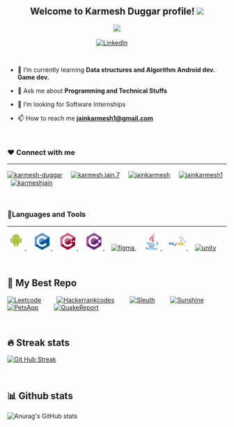 

<h2 align="center">
  Welcome to Karmesh Duggar profile!
  <img src="https://media.giphy.com/media/hvRJCLFzcasrR4ia7z/giphy.gif" width="28">
</h2>

<p align="center">
  <a href="https://github.com/DenverCoder1/readme-typing-svg"><img src="https://readme-typing-svg.herokuapp.com/?font=Montserrat+Subrayada&lines=Always+ready+to+learn;Connect+on+Linkedin;Passionate+for+Programming&center=true&width=440&height=45&color=FBA426&vCenter=true&size=22"></a>
</p>
<!-- Social icons section -->

<p align="center">
  <a href="https://www.linkedin.com/in/karmesh-duggar/"><img width="32px" alt="LinkedIn" title="LinkedIn" src="https://raw.githubusercontent.com/rahuldkjain/github-profile-readme-generator/master/src/images/icons/Social/linked-in-alt.svg"/></a>
  &#8287;&#8287;&#8287;&#8287;&#8287;
</p>
 &nbsp;  &nbsp; &nbsp;  &nbsp;

- 🌱 I’m currently learning **Data structures and Algorithm Android dev. Game dev.**

- 💬 Ask me about **Programming and Technical Stuffs**

- 🤝 I’m looking for Software Internships 

- 📫 How to reach me **jainkarmesh1@gmail.com**

 &nbsp;  &nbsp;
<h3 align="left">❤ Connect with me</h3>

--------------

<p align="left">
<a href="https://linkedin.com/in/karmesh-duggar" target="blank"><img align="center" src="https://raw.githubusercontent.com/rahuldkjain/github-profile-readme-generator/master/src/images/icons/Social/linked-in-alt.svg" alt="karmesh-duggar" height="30" width="40" /></a>
  &nbsp;  &nbsp;
<a href="https://fb.com/karmesh.jain.7" target="blank"><img align="center" src="https://raw.githubusercontent.com/rahuldkjain/github-profile-readme-generator/master/src/images/icons/Social/facebook.svg" alt="karmesh.jain.7" height="30" width="40" /></a>
  &nbsp;  &nbsp;
<a href="https://www.codechef.com/users/jainkarmesh" target="blank"><img align="center" src="https://cdn.jsdelivr.net/npm/simple-icons@3.1.0/icons/codechef.svg" alt="jainkarmesh" height="30" width="40" /></a>
  &nbsp;  &nbsp;
<a href="https://www.hackerrank.com/jainkarmesh1" target="blank"><img align="center" src="https://raw.githubusercontent.com/rahuldkjain/github-profile-readme-generator/master/src/images/icons/Social/hackerrank.svg" alt="jainkarmesh1" height="30" width="40" /></a>
  &nbsp;  &nbsp;
<a href="https://www.leetcode.com/karmeshjain" target="blank"><img align="center" src="https://raw.githubusercontent.com/rahuldkjain/github-profile-readme-generator/master/src/images/icons/Social/leet-code.svg" alt="karmeshjain" height="30" width="40" /></a>
  &nbsp;  &nbsp;
</p>
 &nbsp;  &nbsp;
<h3 align="left">🚀Languages and Tools</h3>

-----------------

<p align="left"> <a href="https://developer.android.com" target="_blank"> <img src="https://raw.githubusercontent.com/devicons/devicon/master/icons/android/android-original-wordmark.svg" alt="android" width="40" height="40"/> </a>
    &nbsp;  &nbsp;
  <a href="https://www.cprogramming.com/" target="_blank"> <img src="https://raw.githubusercontent.com/devicons/devicon/master/icons/c/c-original.svg" alt="c" width="40" height="40"/> </a> 
    &nbsp;  &nbsp;
  <a href="https://www.w3schools.com/cpp/" target="_blank"> <img src="https://raw.githubusercontent.com/devicons/devicon/master/icons/cplusplus/cplusplus-original.svg" alt="cplusplus" width="40" height="40"/> </a> 
    &nbsp;  &nbsp;
  <a href="https://www.w3schools.com/cs/" target="_blank"> <img src="https://raw.githubusercontent.com/devicons/devicon/master/icons/csharp/csharp-original.svg" alt="csharp" width="40" height="40"/> </a>
    &nbsp;  &nbsp;
  <a href="https://www.figma.com/" target="_blank"> <img src="https://www.vectorlogo.zone/logos/figma/figma-icon.svg" alt="figma" width="40" height="40"/> </a>
    &nbsp;  &nbsp;
  <a href="https://www.java.com" target="_blank"> <img src="https://raw.githubusercontent.com/devicons/devicon/master/icons/java/java-original.svg" alt="java" width="40" height="40"/> </a> 
    &nbsp;  &nbsp;
  <a href="https://www.mysql.com/" target="_blank"> <img src="https://raw.githubusercontent.com/devicons/devicon/master/icons/mysql/mysql-original-wordmark.svg" alt="mysql" width="40" height="40"/> </a>
    &nbsp;  &nbsp;
  <a href="https://unity.com/" target="_blank"> <img src="https://www.vectorlogo.zone/logos/unity3d/unity3d-icon.svg" alt="unity" width="40" height="40"/> </a> </p>

&nbsp;  &nbsp;

## 📘 My Best Repo


<p align="left">
  <a href="https://github.com/Karmeshjain/Leetcodecodes"><img width="382" src="https://github-readme-stats.vercel.app/api/pin/?username=karmeshjain&theme=dark&hide_border=false&show_icons=false&repo=Leetcodecodes" alt="Leetcode"></a>
    &nbsp;  &nbsp;  &nbsp;  &nbsp;
<a href="https://github.com/Karmeshjain/Hackerrankcodes"><img width="382" src="https://github-readme-stats.vercel.app/api/pin/?username=karmeshjain&theme=dark&hide_border=false&show_icons=false&repo=Hackerrankcodes" alt="Hackerrankcodes"></a>
      &nbsp;  &nbsp;  &nbsp;  &nbsp;
  <a href="https://github.com/Karmeshjain/UnityProject7_Sleuth"><img width="382" src="https://github-readme-stats.vercel.app/api/pin/?username=karmeshjain&theme=dark&hide_border=false&show_icons=false&repo=UnityProject7_Sleuth" alt="Sleuth"></a>
      &nbsp;  &nbsp;  &nbsp;  &nbsp;
  <a href="https://github.com/Karmeshjain/Sunshine"><img width="382" src="https://github-readme-stats.vercel.app/api/pin/?username=karmeshjain&theme=dark&hide_border=false&show_icons=false&repo=Sunshine" alt="Sunshine"></a>
      &nbsp;  &nbsp;  &nbsp;  &nbsp;
  <a href="https://github.com/Karmeshjain/PetsApp"><img width="382" src="https://github-readme-stats.vercel.app/api/pin/?username=karmeshjain&theme=dark&hide_border=false&show_icons=false&repo=PetsApp" alt="PetsApp"></a>
      &nbsp;  &nbsp;  &nbsp;  &nbsp;
  <a href="https://github.com/Karmeshjain/QuakeReport"><img width="382" src="https://github-readme-stats.vercel.app/api/pin/?username=karmeshjain&theme=dark&hide_border=false&show_icons=false&repo=QuakeReport" alt="QuakeReport"></a>
</p>
&nbsp;  &nbsp;

## 🔥 Streak stats

<p align="left">
  <a href="https://github.com/DenverCoder1/github-readme-streak-stats">
    <img title="🔥 Git Hub Strea" alt="Git Hub Streak" src="https://github-readme-streak-stats.herokuapp.com/?user=karmeshjain&theme=dark&hide_border=false"/>
  </a>
</p>
&nbsp;  &nbsp;

## 📊 Github stats

![Anurag's GitHub stats](https://github-readme-stats.vercel.app/api?username=karmeshjain&theme=dark&hide_border=false&show_icons=true)



